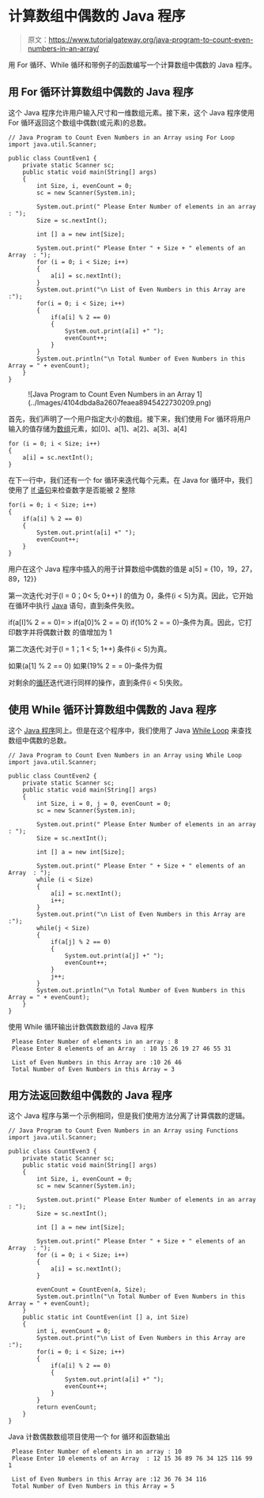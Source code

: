 # 计算数组中偶数的 Java 程序

> 原文：<https://www.tutorialgateway.org/java-program-to-count-even-numbers-in-an-array/>

用 For 循环、While 循环和带例子的函数编写一个计算数组中偶数的 Java 程序。

## 用 For 循环计算数组中偶数的 Java 程序

这个 Java 程序允许用户输入尺寸和一维数组元素。接下来，这个 Java 程序使用 For 循环返回这个数组中偶数(或元素)的总数。

```
// Java Program to Count Even Numbers in an Array using For Loop
import java.util.Scanner;

public class CountEven1 {
	private static Scanner sc;
	public static void main(String[] args) 
	{
		int Size, i, evenCount = 0;
		sc = new Scanner(System.in);

		System.out.print(" Please Enter Number of elements in an array : ");
		Size = sc.nextInt();	

		int [] a = new int[Size];

		System.out.print(" Please Enter " + Size + " elements of an Array  : ");
		for (i = 0; i < Size; i++)
		{
			a[i] = sc.nextInt();
		}   
		System.out.print("\n List of Even Numbers in this Array are :"); 
		for(i = 0; i < Size; i++)
		{
			if(a[i] % 2 == 0)
			{
				System.out.print(a[i] +" ");
				evenCount++;
			}
		}		
		System.out.println("\n Total Number of Even Numbers in this Array = " + evenCount);
	}
}
```

<figure class="wp-block-image">![Java Program to Count Even Numbers in an Array 1](../Images/4104dbda8a2607feaea8945422730209.png)</figure>

首先，我们声明了一个用户指定大小的数组。接下来，我们使用 For 循环将用户输入的值存储为[数组](https://www.tutorialgateway.org/java-array/)元素，如[0]、a[1]、a[2]、a[3]、a[4]

```
for (i = 0; i < Size; i++)
{
	a[i] = sc.nextInt();
}
```

在下一行中，我们还有一个 for 循环来迭代每个元素。在 Java for 循环中，我们使用了 [If 语句](https://www.tutorialgateway.org/java-if-statement/)来检查数字是否能被 2 整除

```
for(i = 0; i < Size; i++)
{
	if(a[i] % 2 == 0)
	{
		System.out.print(a[i] +" ");
		evenCount++;
	}
}
```

用户在这个 Java 程序中插入的用于计算数组中偶数的值是 a[5] = {10，19，27，89，12}}

第一次迭代:对于(I = 0；0< 5; 0++)
I 的值为 0，条件(i < 5)为真。因此，它开始在循环中执行 [Java](https://www.tutorialgateway.org/java-tutorial/) 语句，直到条件失败。

if(a[I]% 2 = = 0)= > if(a[0]% 2 = = 0)
if(10% 2 = = 0)–条件为真。因此，它打印数字并将偶数计数
的值增加为 1

第二次迭代:对于(I = 1；1 < 5; 1++)
条件(i < 5)为真。

如果(a[1] % 2 == 0)
如果(19% 2 = = 0)–条件为假

对剩余的[循环](https://www.tutorialgateway.org/java-for-loop/)迭代进行同样的操作，直到条件(i < 5)失败。

## 使用 While 循环计算数组中偶数的 Java 程序

这个 [Java 程序](https://www.tutorialgateway.org/learn-java-programs/)同上。但是在这个程序中，我们使用了 Java [While Loop](https://www.tutorialgateway.org/java-while-loop/) 来查找数组中偶数的总数。

```
// Java Program to Count Even Numbers in an Array using While Loop
import java.util.Scanner;

public class CountEven2 {
	private static Scanner sc;
	public static void main(String[] args) 
	{
		int Size, i = 0, j = 0, evenCount = 0;
		sc = new Scanner(System.in);

		System.out.print(" Please Enter Number of elements in an array : ");
		Size = sc.nextInt();	

		int [] a = new int[Size];

		System.out.print(" Please Enter " + Size + " elements of an Array  : ");
		while (i < Size)
		{
			a[i] = sc.nextInt();
			i++;
		}   
		System.out.print("\n List of Even Numbers in this Array are :");
		while(j < Size)
		{
			if(a[j] % 2 == 0)
			{
				System.out.print(a[j] +" ");
				evenCount++;
			}
			j++;
		}		
		System.out.println("\n Total Number of Even Numbers in this Array = " + evenCount);
	}
}
```

使用 While 循环输出计数偶数数组的 Java 程序

```
 Please Enter Number of elements in an array : 8
 Please Enter 8 elements of an Array  : 10 15 26 19 27 46 55 31

 List of Even Numbers in this Array are :10 26 46 
 Total Number of Even Numbers in this Array = 3
```

## 用方法返回数组中偶数的 Java 程序

这个 Java 程序与第一个示例相同，但是我们使用方法分离了计算偶数的逻辑。

```
// Java Program to Count Even Numbers in an Array using Functions
import java.util.Scanner;

public class CountEven3 {
	private static Scanner sc;
	public static void main(String[] args) 
	{
		int Size, i, evenCount = 0;
		sc = new Scanner(System.in);

		System.out.print(" Please Enter Number of elements in an array : ");
		Size = sc.nextInt();	

		int [] a = new int[Size];

		System.out.print(" Please Enter " + Size + " elements of an Array  : ");
		for (i = 0; i < Size; i++)
		{
			a[i] = sc.nextInt();
		}   

		evenCount = CountEven(a, Size);
		System.out.println("\n Total Number of Even Numbers in this Array = " + evenCount);
	}
	public static int CountEven(int [] a, int Size)
	{
		int i, evenCount = 0;
		System.out.print("\n List of Even Numbers in this Array are :");  
		for(i = 0; i < Size; i++)
		{
			if(a[i] % 2 == 0)
			{
				System.out.print(a[i] +" ");
				evenCount++;
			}
		}
		return evenCount;
	}
}
```

Java 计数偶数数组项目使用一个 for 循环和函数输出

```
 Please Enter Number of elements in an array : 10
 Please Enter 10 elements of an Array  : 12 15 36 89 76 34 125 116 99 1

 List of Even Numbers in this Array are :12 36 76 34 116 
 Total Number of Even Numbers in this Array = 5
```
